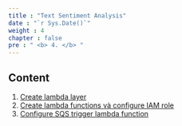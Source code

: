 ```yaml
---
title : "Text Sentiment Analysis"
date : "`r Sys.Date()`"
weight : 4
chapter : false
pre : " <b> 4. </b> "
---
```


## Content
 1. [Create lambda layer](4.1-layer/)
 2. [Create lambda functions và configure IAM role](4.2-function/)
 3. [Configure SQS trigger lambda function](4.3-sqstrigger/)